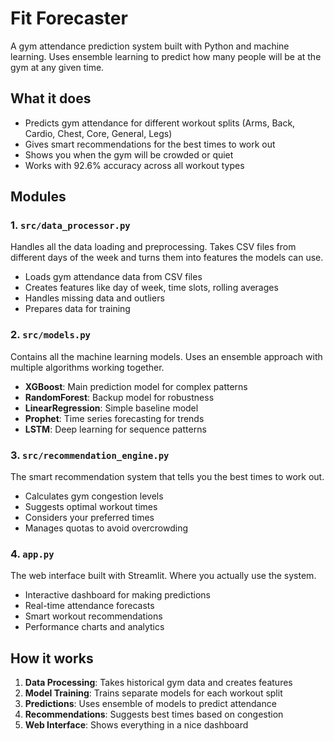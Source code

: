 # Fit Forecaster

A gym attendance prediction system built with Python and machine learning. Uses ensemble learning to predict how many people will be at the gym at any given time.

## What it does

- Predicts gym attendance for different workout splits (Arms, Back, Cardio, Chest, Core, General, Legs)
- Gives smart recommendations for the best times to work out
- Shows you when the gym will be crowded or quiet
- Works with 92.6% accuracy across all workout types

## Modules

### 1. **`src/data_processor.py`**

Handles all the data loading and preprocessing. Takes CSV files from different days of the week and turns them into features the models can use.

- Loads gym attendance data from CSV files
- Creates features like day of week, time slots, rolling averages
- Handles missing data and outliers
- Prepares data for training

### 2. **`src/models.py`**

Contains all the machine learning models. Uses an ensemble approach with multiple algorithms working together.

- **XGBoost**: Main prediction model for complex patterns
- **RandomForest**: Backup model for robustness
- **LinearRegression**: Simple baseline model
- **Prophet**: Time series forecasting for trends
- **LSTM**: Deep learning for sequence patterns

### 3. **`src/recommendation_engine.py`**

The smart recommendation system that tells you the best times to work out.

- Calculates gym congestion levels
- Suggests optimal workout times
- Considers your preferred times
- Manages quotas to avoid overcrowding

### 4. **`app.py`**

The web interface built with Streamlit. Where you actually use the system.

- Interactive dashboard for making predictions
- Real-time attendance forecasts
- Smart workout recommendations
- Performance charts and analytics

## How it works

1. **Data Processing**: Takes historical gym data and creates features
2. **Model Training**: Trains separate models for each workout split
3. **Predictions**: Uses ensemble of models to predict attendance
4. **Recommendations**: Suggests best times based on congestion
5. **Web Interface**: Shows everything in a nice dashboard
